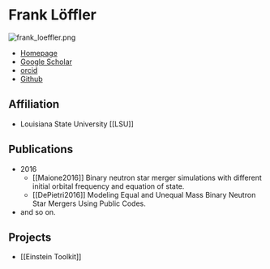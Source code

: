 # Frank Löffler

![frank_loeffler.png](frank_loeffler.png)

* [Homepage](https://www.cct.lsu.edu/~knarf/)
* [Google Scholar](https://scholar.google.com/citations?hl=zh-CN&user=Vew85fYAAAAJ&view_op=list_works&citft=1&email_for_op=yuliumutian%40gmail.com&gmla=AJsN-F6l19FotpKnrO8fJyrWTKAUneS_fEpK0zMK5zOZw9hXEMClCnnAPzq8vqmlhQAadbI-v5Q6tBOibal4_H3feidbpfKleVmqU7VGSRPnE6nUp9ccqEszw-vrGQb6N7GKMDKxlZm_827IbwhWWaxF5Gk5b79VisevwTi8rCnHhoRfX1jZr8KiMvIhOK2hmxBAA7ZXBvwFWbINGP3kNNSlnX6o9R9OpxDrXmsntYLi_M6i8bVCnJRDGRMqlaNfy67ZXC_hrKsQ)
* [orcid](http://orcid.org/0000-0001-6643-6323)
* [Github](https://github.com/knarrff)

## Affiliation

* Louisiana State University [[LSU]] 

## Publications

* 2016
    * [[Maione2016]] Binary neutron star merger simulations with different initial orbital frequency and equation of state.
    * [[DePietri2016]] Modeling Equal and Unequal Mass Binary Neutron Star Mergers Using Public Codes.
* and so on.

## Projects

* [[Einstein Toolkit]]